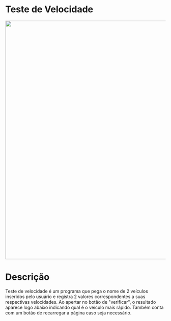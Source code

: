 # Teste de Velocidade

<img src="https://user-images.githubusercontent.com/108820269/222458534-faead815-dcd0-48b8-a937-c4fb2046ed25.png" width="750px">

# Descrição

Teste de velocidade é um programa que pega o nome de 2 veículos inseridos pelo usuário e registra 2 valores correspondentes a suas respectivas velocidades. Ao apertar no botão de "verificar", o resultado aparece logo abaixo indicando qual é o veículo mais rápido. Também conta com um botão de recarregar a página caso seja necessário.
